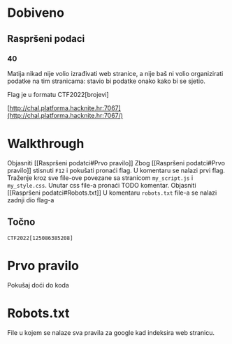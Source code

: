 # Dobiveno
## Raspršeni podaci

### 40

Matija nikad nije volio izrađivati web stranice, a nije baš ni volio organizirati podatke na tim stranicama: stavio bi podatke onako kako bi se sjetio.

Flag je u formatu CTF2022[brojevi]

[http://chal.platforma.hacknite.hr:7067](http://chal.platforma.hacknite.hr:7067/)

# Walkthrough
Objasniti [[Raspršeni podatci#Prvo pravilo]]
Zbog [[Raspršeni podatci#Prvo pravilo]] stisnuti `F12` i pokušati pronaći flag. U komentaru se nalazi prvi flag.
Traženje kroz sve file-ove povezane sa stranicom `my_script.js` i `my_style.css`.
Unutar css file-a pronaći TODO komentar. Objasniti [[Raspršeni podatci#Robots.txt]]
U komentaru `robots.txt` file-a se nalazi zadnji dio flag-a
## Točno
`CTF2022[125086385208]`
# Prvo pravilo
Pokušaj doći do koda
# Robots.txt
File u kojem se nalaze sva pravila za google kad indeksira web stranicu.